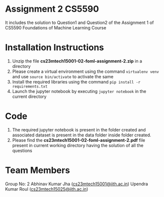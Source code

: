 # Assignment 2 CS5590

It includes the solution to Question1 and Question2 of the Assignment 1 of CS5590 Foundations of Machine Learning Course

# Installation Instructions

1. Unzip the file **cs23mtech15001-02-foml-assignment-2.zip** in a directory
2. Please create a virtual environment using the command `virtualenv venv` and use `source bin/activate` to activate the same
3. Install the required libraries using the command `pip install -r requirements.txt`
4. Launch the jupyter notebook by executing `jupyter notebook` in the current directory

# Code

1. The required jupyter notebook is present in the folder created and associated dataset is present in the data folder inside folder created.
2. Please find the **cs23mtech15001-02-foml-assignment-2.pdf** file present in current working directory having the solution of all the questions  


# Team Members
Group No: 2
Abhinav Kumar Jha (cs23mtech15001@iith.ac.in)
Upendra Kumar Roul (cs23mtech15025@iith.ac.in)